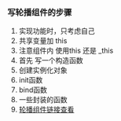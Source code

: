 ### 写轮播组件的步骤
1. 实现功能时，只考虑自己
2. 共享变量加 this
3. 注意组件内 使用this 还是 _this
4. 首先 写一个构造函数
5. 创建实例化对象
6. init函数
7. bind函数
8. 一些封装的函数
9. [轮播组件链接查看](http://js.jirengu.com/wapuh/2/edit?html,js,output)



